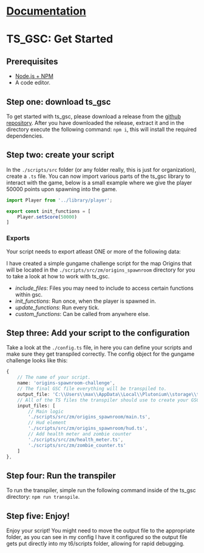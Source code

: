# [Documentation](https://maxvanasten.github.io/typescript-to-gsc/documentation)

# TS_GSC: Get Started

## Prerequisites

- [Node.js + NPM](https://docs.npmjs.com/downloading-and-installing-node-js-and-npm)
- A code editor.

## Step one: download ts_gsc

To get started with ts_gsc, please download a release from the [github repository](https://github.com/maxvanasten/typescript-to-gsc).
After you have downloaded the release, extract it and in the directory execute the following command: `npm i`, this will install the required dependencies.

## Step two: create your script

In the `./scripts/src` folder (or any folder really, this is just for organization), create a `.ts` file. You can now import various parts of the ts_gsc library to interact with the game, below is a small example where we give the player 50000 points upon spawning into the game.

```ts
import Player from '../library/player';

export const init_functions = [
	Player.setScore(50000)
]
```

### Exports

Your script needs to export atleast ONE or more of the following data:

I have created a simple gungame challenge script for the map Origins that will be located in the `./scripts/src/zm/origins_spawnroom` directory for you to take a look at how to work with ts_gsc.

- *include_files*: Files you may need to include to access certain functions within gsc.
- *init_functions*: Run once, when the player is spawned in.
- *update_functions*: Run every tick.
- *custom_functions*: Can be called from anywhere else.

## Step three: Add your script to the configuration

Take a look at the `./config.ts` file, in here you can define your scripts and make sure they get transpiled correctly. The config object for the gungame challenge looks like this:

```ts
{
	// The name of your script.
	name: 'origins-spawnroom-challenge',
	// The final GSC file everything will be transpiled to.
	output_file: 'C:\\Users\\max\\AppData\\Local\\Plutonium\\storage\\t6\\scripts\\zm\\zm_tomb\\origins-spawnroom-challenge.gsc',
	// All of the TS files the transpiler should use to create your GSC script.
	input_files: [
		// Main logic
		'./scripts/src/zm/origins_spawnroom/main.ts',
		// Hud element
		'./scripts/src/zm/origins_spawnroom/hud.ts',
		// Add health meter and zombie counter
		'./scripts/src/zm/health_meter.ts',
		'./scripts/src/zm/zombie_counter.ts'
	]
},
```

## Step four: Run the transpiler

To run the transpiler, simple run the following command inside of the ts_gsc directory: `npm run transpile`.

## Step five: Enjoy!

Enjoy your script! You might need to move the output file to the appropriate folder, as you can see in my config I have it configured so the output file gets put directly into my t6/scripts folder, allowing for rapid debugging.